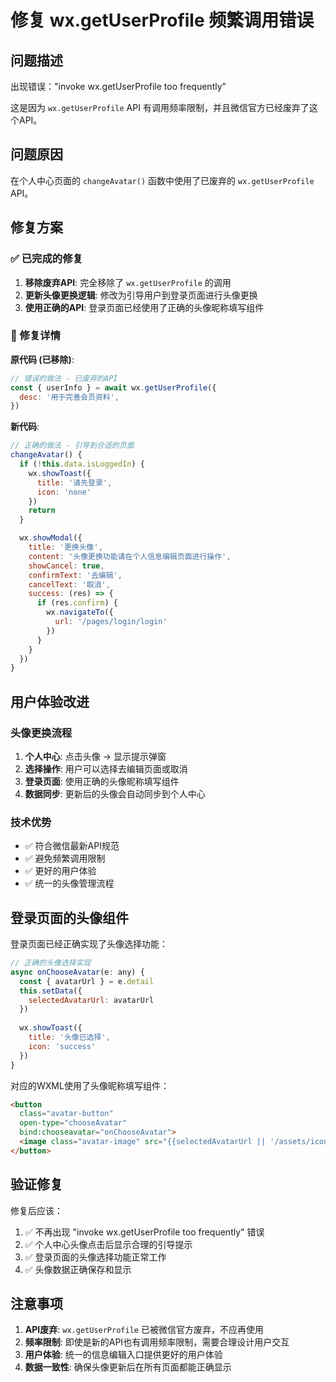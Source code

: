 # 修复 wx.getUserProfile 频繁调用错误

## 问题描述
出现错误："invoke wx.getUserProfile too frequently"

这是因为 `wx.getUserProfile` API 有调用频率限制，并且微信官方已经废弃了这个API。

## 问题原因
在个人中心页面的 `changeAvatar()` 函数中使用了已废弃的 `wx.getUserProfile` API。

## 修复方案

### ✅ 已完成的修复
1. **移除废弃API**: 完全移除了 `wx.getUserProfile` 的调用
2. **更新头像更换逻辑**: 修改为引导用户到登录页面进行头像更换
3. **使用正确的API**: 登录页面已经使用了正确的头像昵称填写组件

### 📝 修复详情

**原代码 (已移除)**:
```javascript
// 错误的做法 - 已废弃的API
const { userInfo } = await wx.getUserProfile({
  desc: '用于完善会员资料',
})
```

**新代码**:
```javascript
// 正确的做法 - 引导到合适的页面
changeAvatar() {
  if (!this.data.isLoggedIn) {
    wx.showToast({
      title: '请先登录',
      icon: 'none'
    })
    return
  }

  wx.showModal({
    title: '更换头像',
    content: '头像更换功能请在个人信息编辑页面进行操作',
    showCancel: true,
    confirmText: '去编辑',
    cancelText: '取消',
    success: (res) => {
      if (res.confirm) {
        wx.navigateTo({
          url: '/pages/login/login'
        })
      }
    }
  })
}
```

## 用户体验改进

### 头像更换流程
1. **个人中心**: 点击头像 → 显示提示弹窗
2. **选择操作**: 用户可以选择去编辑页面或取消
3. **登录页面**: 使用正确的头像昵称填写组件
4. **数据同步**: 更新后的头像会自动同步到个人中心

### 技术优势
- ✅ 符合微信最新API规范
- ✅ 避免频繁调用限制
- ✅ 更好的用户体验
- ✅ 统一的头像管理流程

## 登录页面的头像组件

登录页面已经正确实现了头像选择功能：

```javascript
// 正确的头像选择实现
async onChooseAvatar(e: any) {
  const { avatarUrl } = e.detail
  this.setData({
    selectedAvatarUrl: avatarUrl
  })
  
  wx.showToast({
    title: '头像已选择',
    icon: 'success'
  })
}
```

对应的WXML使用了头像昵称填写组件：
```html
<button 
  class="avatar-button" 
  open-type="chooseAvatar" 
  bind:chooseavatar="onChooseAvatar">
  <image class="avatar-image" src="{{selectedAvatarUrl || '/assets/icons/profile.png'}}" />
</button>
```

## 验证修复

修复后应该：
1. ✅ 不再出现 "invoke wx.getUserProfile too frequently" 错误
2. ✅ 个人中心头像点击后显示合理的引导提示
3. ✅ 登录页面的头像选择功能正常工作
4. ✅ 头像数据正确保存和显示

## 注意事项

1. **API废弃**: `wx.getUserProfile` 已被微信官方废弃，不应再使用
2. **频率限制**: 即使是新的API也有调用频率限制，需要合理设计用户交互
3. **用户体验**: 统一的信息编辑入口提供更好的用户体验
4. **数据一致性**: 确保头像更新后在所有页面都能正确显示
